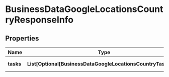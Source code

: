 # BusinessDataGoogleLocationsCountryResponseInfo


## Properties

| Name | Type | Description | Notes |
|------------ | ------------- | ------------- | -------------|
**tasks** | **List[Optional[BusinessDataGoogleLocationsCountryTaskInfo]]** | array of tasks |[optional]|